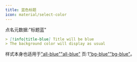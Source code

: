 ```yaml
---
title: 蓝色标题
icon: material/select-color
---
```


点名元数据:"标题蓝"

```md
> [!info|title-blue] Title will be blue
> The background color will display as usual
```

样式本身也适用于["all-blue"](../combined-styling/page-2.md)["all-blue"](../combined-styling/page-2.md) 
页:1["bg-blue"](../bg-styling/page-2.md)["bg-blue"](../bg-styling/page-2.md)。

